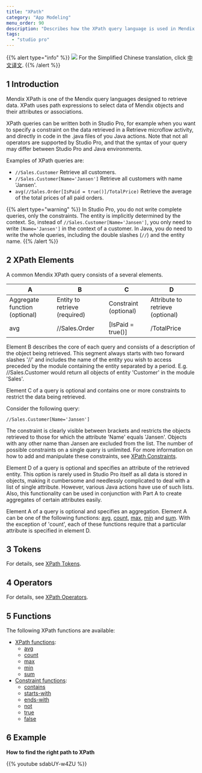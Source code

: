 ```yaml
---
title: "XPath"
category: "App Modeling"
menu_order: 90
description: "Describes how the XPath query language is used in Mendix by presenting functions and examples."
tags:
  - "studio pro"
---
```


{{% alert type="info" %}}
<img src="attachments/chinese-translation/china.png" style="display: inline-block; margin: 0" /> For the Simplified Chinese translation, click [中文译文](https://cdn.mendix.tencent-cloud.com/documentation/refguide8/xpath.pdf).
{{% /alert %}}

## 1 Introduction

Mendix XPath is one of the Mendix query languages designed to retrieve data. XPath uses path expressions to select data of Mendix objects and their attributes or associations.

XPath queries can be written both in Studio Pro, for example when you want to specify a constraint on the data retrieved in a Retrieve microflow activity, and directly in code in the .java files of you Java actions. Note that not all operators are supported by Studio Pro, and that the syntax of your query may differ between Studio Pro and Java environments.

Examples of XPath queries are:

*   `//Sales.Customer` Retrieve all customers.
*   `//Sales.Customer[Name='Jansen']` Retrieve all customers with name 'Jansen'.
*   `avg(//Sales.Order[IsPaid = true()]/TotalPrice)` Retrieve the average of the total prices of all paid orders.

{{% alert type="warning" %}}
In Studio Pro, you do not write complete queries, only the constraints. The entity is implicitly determined by the context. So, instead of `//Sales.Customer[Name='Jansen']`, you only need to write `[Name='Jansen']` in the context of a customer. In Java, you do need to write the whole queries, including the double slashes (`//`) and the entity name.
{{% /alert %}}

## 2 XPath Elements

A common Mendix XPath query consists of a several elements.

| A                             | B                             | C                     | D                                |
| ----------------------------- | ----------------------------- | --------------------- | -------------------------------- |
| Aggregate function (optional) | Entity to retrieve (required) | Constraint (optional) | Attribute to retrieve (optional) |
| avg                           | //Sales.Order                 | [IsPaid = true()]     | /TotalPrice                      |

Element B describes the core of each query and consists of a description of the object being retrieved. This segment always starts with two forward slashes '//' and includes the name of the entity you wish to access preceded by the module containing the entity separated by a period. E.g. //Sales.Customer would return all objects of entity 'Customer' in the module 'Sales'.

Element C of a query is optional and contains one or more constraints to restrict the data being retrieved.

Consider the following query:

`//Sales.Customer[Name='Jansen']`

The constraint is clearly visible between brackets and restricts the objects retrieved to those for which the attribute 'Name' equals 'Jansen'. Objects with any other name than Jansen are excluded from the list. The number of possible constraints on a single query is unlimited. For more information on how to add and manipulate these constraints, see [XPath Constraints](xpath-constraints).

Element D of a query is optional and specifies an attribute of the retrieved entity. This option is rarely used in Studio Pro itself as all data is stored in objects, making it cumbersome and needlessly complicated to deal with a list of single attribute. However, various Java actions have use of such lists. Also, this functionality can be used in conjunction with Part A to create aggregates of certain attributes easily.

Element A of a query is optional and specifies an aggregation. Element A can be one of the following functions: [avg](xpath-avg), [count](xpath-count), [max](xpath-max), [min](xpath-min) and [sum](xpath-sum). With the exception of 'count', each of these functions require that a particular attribute is specified in element D.

## 3 Tokens

For details, see [XPath Tokens](xpath-tokens).

## 4 Operators

For details, see [XPath Operators](xpath-operators).

## 5 Functions

The following XPath functions are available:

* [XPath functions](xpath-query-functions):
    * [avg](xpath-avg)
    * [count](xpath-count)
    * [max](xpath-max)
    * [min](xpath-min)
    * [sum](xpath-sum)
* [Constraint functions](xpath-constraint-functions):
    * [contains](xpath-contains)
    * [starts-with](xpath-starts-with)
    * [ends-with](xpath-ends-with)
    * [not](xpath-not)
    * [true](xpath-true)
    * [false](xpath-false)
## 6 Example

**How to find the right path to XPath**

{{% youtube sdabUY-w4ZU %}}

